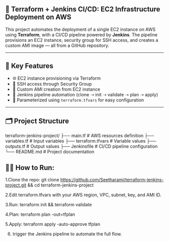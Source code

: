 ## 🚀 Terraform + Jenkins CI/CD: EC2 Infrastructure Deployment on AWS

This project automates the deployment of a single EC2 instance on AWS using **Terraform**, with a CI/CD pipeline powered by **Jenkins**. The pipeline provisions an EC2 instance, security group for SSH access, and creates a custom AMI image — all from a GitHub repository.

---

## 📌 Key Features

- 🌐 EC2 instance provisioning via Terraform
- 🔐 SSH access through Security Group
- 📸 Custom AMI creation from EC2 instance
- 🤖 Jenkins pipeline automation (clone ➝ init ➝ validate ➝ plan ➝ apply)
- 🔧 Parameterized using `terraform.tfvars` for easy configuration

---

## 🗂 Project Structure

terraform-jenkins-project/
├── main.tf # AWS resources definition
├── variables.tf # Input variables
├── terraform.tfvars # Variable values
├── outputs.tf # Output values
├── Jenkinsfile # CI/CD pipeline configuration
└── README.md # Project documentation


## 🏃‍♂️ How to Run:

1.Clone the repo: git clone https://github.com/Seetharamj/terraform-jenkins-project.git && cd terraform-jenkins-project

2.Edit terraform.tfvars with your AWS region, VPC, subnet, key, and AMI ID.

3.Run: terraform init && terraform validate

4.Plan: terraform plan -out=tfplan

5.Apply: terraform apply -auto-approve tfplan

6. trigger the Jenkins pipeline to automate the full flow.
